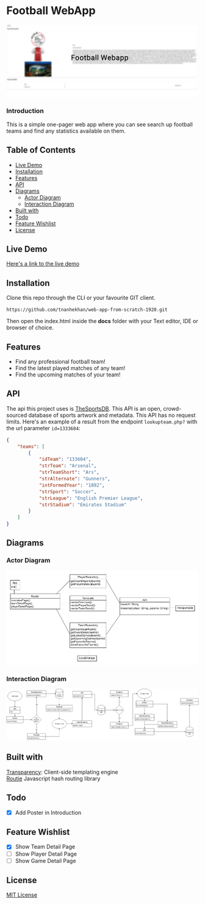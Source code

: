 # Football WebApp
![Poster](poster.png)
### Introduction
This is a simple one-pager web app where you can see search up football teams and find any statistics
available on them.

## Table of Contents
* [Live Demo](#Live-Demo)
* [Installation](#Installation)
* [Features](#Features)
* [API](#API)
* [Diagrams](#Diagrams)
    * [Actor Diagram](#Actor-Diagram)
    * [Interaction Diagram](#Interaction-Diagram)
* [Built with](#Built-with)
* [Todo](#Todo)
* [Feature Wishlist](#Feature-Wishlist)
* [License](#License)


## Live Demo
[Here's a link to the live demo](https://tnanhekhan.github.io/web-app-from-scratch-1920/)
## Installation
Clone this repo through the CLI or your favourite GIT client.
```
https://github.com/tnanhekhan/web-app-from-scratch-1920.git
```

Then open the index.html inside the **docs**
folder with your Text editor, IDE or browser of choice. 
## Features
* Find any professional football team!
* Find the latest played matches of any team!
* Find the upcoming matches of your team!
## API
The api this project uses is [TheSportsDB](https://www.thesportsdb.com/). This API is 
an open, crowd-sourced database of sports artwork and metadata. This API has no request limits.
Here's an example of a result from the endpoint  ```lookupteam.php?``` with the url parameter ```id=1333604```:
```json
{
    "teams": [
        {
            "idTeam": "133604",
            "strTeam": "Arsenal",
            "strTeamShort": "Ars",
            "strAlternate": "Gunners",
            "intFormedYear": "1892",
            "strSport": "Soccer",
            "strLeague": "English Premier League",
            "strStadium": "Emirates Stadium"
        }
    ]
}
```
## Diagrams
### Actor Diagram
![Action Diagram](ActorDiagram.png)
### Interaction Diagram
![Interaction Diagram](InteractionDiagram.png)

## Built with
[Transparency](https://github.com/leonidas/transparency): Client-side templating engine  
[Routie](http://projects.jga.me/routie/) Javascript hash routing library

## Todo
- [x] Add Poster in Introduction
## Feature Wishlist
- [x] Show Team Detail Page
- [ ] Show Player Detail Page
- [ ] Show Game Detail Page
## License
[MIT License](https://opensource.org/licenses/MIT)
